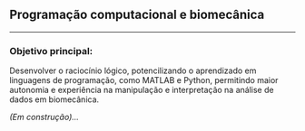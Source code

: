 ## Programação computacional e biomecânica
___________

### Objetivo principal: 
Desenvolver o raciocínio lógico, potencilizando o aprendizado em linguagens de programação, como MATLAB e Python, permitindo maior autonomia e experiência na manipulação e interpretação na análise de dados em biomecânica.

<i> (Em construção)... </i>
